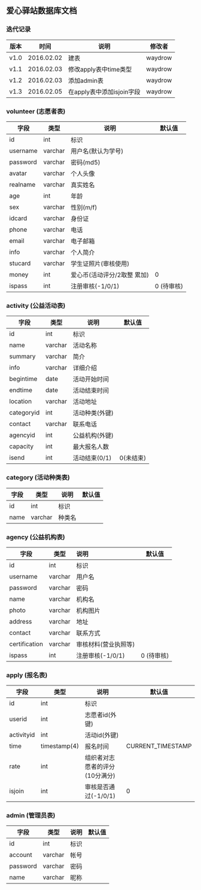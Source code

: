 ## 爱心驿站数据库文档

### 迭代记录

| 版本   | 时间         | 说明                 | 修改者     |
| ---- | ---------- | ------------------ | ------- |
| v1.0 | 2016.02.02 | 建表                 | waydrow |
| v1.1 | 2016.02.03 | 修改apply表中time类型    | waydrow |
| v1.2 | 2016.02.03 | 添加admin表           | waydrow |
| v1.3 | 2016.02.05 | 在apply表中添加isjoin字段 | waydrow |

### volunteer (志愿者表)

| 字段       | 类型      | 说明               | 默认值     |
| -------- | ------- | ---------------- | ------- |
| id       | int     | 标识               |         |
| username | varchar | 用户名(默认为学号)       |         |
| password | varchar | 密码(md5)          |         |
| avatar   | varchar | 个人头像             |         |
| realname | varchar | 真实姓名             |         |
| age      | int     | 年龄               |         |
| sex      | varchar | 性别(m/f)          |         |
| idcard   | varchar | 身份证              |         |
| phone    | varchar | 电话               |         |
| email    | varchar | 电子邮箱             |         |
| info     | varchar | 个人简介             |         |
| stucard  | varchar | 学生证照片(审核使用)      |         |
| money    | int     | 爱心币(活动评分/2取整 累加) | 0       |
| ispass   | int     | 注册审核(-1/0/1)     | 0 (待审核) |

### activity (公益活动表)

| 字段         | 类型      | 说明        | 默认值    |
| ---------- | ------- | --------- | ------ |
| id         | int     | 标识        |        |
| name       | varchar | 活动名称      |        |
| summary    | varchar | 简介        |        |
| info       | varchar | 详细介绍      |        |
| begintime  | date    | 活动开始时间    |        |
| endtime    | date    | 活动结束时间    |        |
| location   | varchar | 活动地址      |        |
| categoryid | int     | 活动种类(外键)  |        |
| contact    | varchar | 联系电话      |        |
| agencyid   | int     | 公益机构(外键)  |        |
| capacity   | int     | 最大报名人数    |        |
| isend      | int     | 活动结束(0/1) | 0(未结束) |

### category (活动种类表)

| 字段   | 类型      | 说明   | 默认值  |
| ---- | ------- | ---- | ---- |
| id   | int     | 标识   |      |
| name | varchar | 种类名  |      |

### agency (公益机构表)

| 字段            | 类型      | 说明           | 默认值     |
| ------------- | ------- | :----------- | ------- |
| id            | int     | 标识           |         |
| username      | varchar | 用户名          |         |
| password      | varchar | 密码           |         |
| name          | varchar | 机构名          |         |
| photo         | varchar | 机构图片         |         |
| address       | varchar | 地址           |         |
| contact       | varchar | 联系方式         |         |
| certification | varchar | 审核材料(营业执照等)  |         |
| ispass        | int     | 注册审核(-1/0/1) | 0 (待审核) |

### apply (报名表)

| 字段         | 类型           | 说明                | 默认值               |
| ---------- | ------------ | ----------------- | ----------------- |
| id         | int          | 标识                |                   |
| userid     | int          | 志愿者id(外键)         |                   |
| activityid | int          | 活动id(外键)          |                   |
| time       | timestamp(4) | 报名时间              | CURRENT_TIMESTAMP |
| rate       | int          | 组织者对志愿者的评分(10分满分) |                   |
| isjoin     | int          | 审核是否通过(-1/0/1)    | 0                 |

### admin (管理员表)

| 字段       | 类型      | 说明   | 默认值  |
| -------- | ------- | ---- | ---- |
| id       | int     | 标识   |      |
| account  | varchar | 帐号   |      |
| password | varchar | 密码   |      |
| name     | varchar | 昵称   |      |